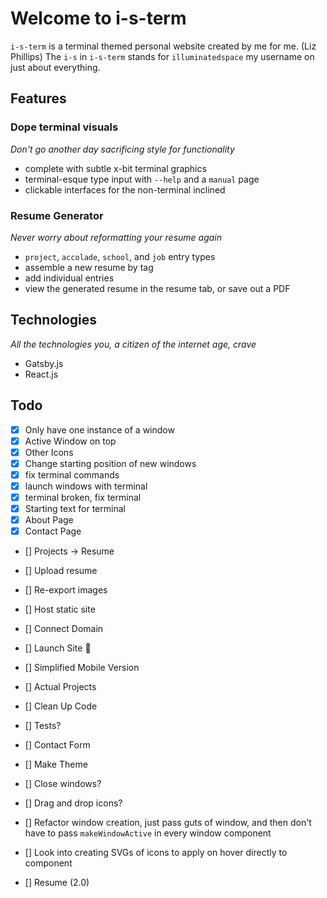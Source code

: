 # Welcome to i-s-term

`i-s-term` is a terminal themed personal website created by me for me. (Liz Phillips)
The `i-s` in `i-s-term` stands for `illuminatedspace` my username on just about everything.

## Features

### Dope terminal visuals

_Don't go another day sacrificing style for functionality_

- complete with subtle x-bit terminal graphics
- terminal-esque type input with `--help` and a `manual` page
- clickable interfaces for the non-terminal inclined

### Resume Generator

_Never worry about reformatting your resume again_

- `project`, `accolade`, `school`, and `job` entry types
- assemble a new resume by tag
- add individual entries
- view the generated resume in the resume tab, or save out a PDF

## Technologies

_All the technologies you, a citizen of the internet age, crave_

- Gatsby.js
- React.js

## Todo

- [x] Only have one instance of a window
- [x] Active Window on top
- [x] Other Icons
- [x] Change starting position of new windows
- [x] fix terminal commands
- [x] launch windows with terminal
- [x] terminal broken, fix terminal
- [x] Starting text for terminal
- [x] About Page
- [x] Contact Page
- [] Projects -> Resume
- [] Upload resume
- [] Re-export images

- [] Host static site
- [] Connect Domain
- [] Launch Site 🎉

- [] Simplified Mobile Version

- [] Actual Projects
- [] Clean Up Code
- [] Tests?
- [] Contact Form
- [] Make Theme
- [] Close windows?
- [] Drag and drop icons?
- [] Refactor window creation, just pass guts of window, and then don't have to pass `makeWindowActive` in every window component
- [] Look into creating SVGs of icons to apply on hover directly to component
- [] Resume (2.0)
